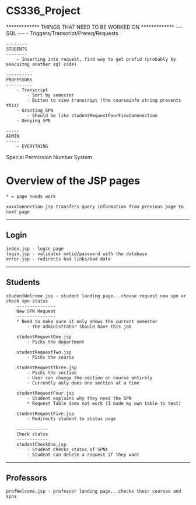 CS336_Project
=============


************* THINGS THAT NEED TO BE WORKED ON *************
	---
	SQL 
	---
		- Triggers/Transcript/Prereq/Requests
	
	--------
	STUDENTS
	--------
		- Inserting into request, find way to get profid (probably by execuitng another sql code)
	
	----------
	PROFESSORS
	----------
		- Transcript
			- Sort by semester
			- Button to view transcript (the courseinfo string prevents this)
		- Granting SPN
			- Should be like studentRequestFourFiveConenection
		- Denying SPN
		
	-----	
	ADMIN
	-----
		- EVERYTHING


Special Permission Number System

Overview of the JSP pages
=========================

	* = page needs work

	xxxxConnection.jsp transfers query information from previous page to next page

-----
Login
-----
	index.jsp - login page
	login.jsp - validates netid/password with the database
	error.jsp - redirects bad links/bad data 

--------
Students
--------
	studentWelcome.jsp - student landing page...choose request new spn or check spn status
		---------------
		New SPN Request
		---------------
		* Need to make sure it only shows the current semester
			- The administrator should have this job

		studentRequestOne.jsp 	
			- Picks the department

		studentRequestTwo.jsp 	
			- Picks the course

		studentRequestThree.jsp 
			- Picks the section 
			- User can change the section or course entirely
			- Currently only does one section at a time

		studentRequestFour.jsp 	
			- Student explains why they need the SPN
			* Request Table does not work (I made my own table to test) 

		studentRequestFive.jsp
			- Redirects student to status page

		------------
		Check status
		------------
		studentCheckOne.jsp 
			- Student checks status of SPNs
			- Student can delete a request if they want

----------
Professors
----------
	profWelcome.jsp - professor landing page...checks their courses and spns
	



